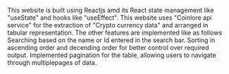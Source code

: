 This website is built using Reactjs amd its React state management like "useState" and hooks  like "useEffect".
This website uses "Coinlore api service" for the extraction of "Crypto currency data" and arranged in tabular representation.
The other features are implemented like as follows
Searching based on the name or Id entered in the search bar.
Sorting in ascending order and decending order for better control over required output.
Implemented pagination for the table, allowing users to navigate through multiplepages of data. 
